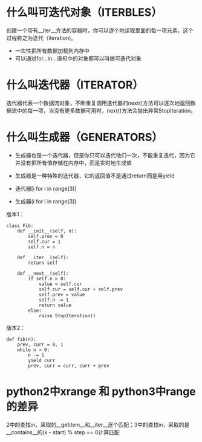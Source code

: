 # 什么叫可迭代对象（ITERBLES）
创建一个带有__iter__方法的容器时，你可以逐个地读取里面的每一项元素，这个过程称之为迭代（iteration)。
- 一次性把所有数据加载到内存中
- 可以通过for...in...语句中的对象都可以叫做可迭代对象

# 什么叫迭代器（ITERATOR）
迭代器代表一个数据流对象，不断重复调用迭代器的next()方法可以逐次地返回数据流中的每一项，当没有更多数据可用时，next()方法会抛出异常StopIteration。

# 什么叫生成器（GENERATORS）
- 生成器也是一个迭代器，但是你只可以迭代他们一次，不能重复迭代，因为它并没有把所有值存储在内存中，而是实时地生成值
- 生成器是一种特殊的迭代器，它的返回值不是通过return而是用yield

- 迭代器\[i for i in range(3)]
- 生成器\(i for i in range(3))

版本1：
```
class Fib:
    def __init__(self, n):
        self.prev = 0
        self.cur = 1
        self.n = n

    def __iter__(self):
        return self

    def __next__(self):
        if self.n > 0:
            value = self.cur
            self.cur = self.cur + self.prev
            self.prev = value
            self.n -= 1
            return value
        else:
            raise StopIteration()
```

版本2：
```
def fib(n):
    prev, curr = 0, 1
    while n > 0:
        n -= 1
        yield curr
        prev, curr = curr, curr + prev
```

# python2中xrange 和 python3中range的差异
2中的查找in，采取的__getitem__和__iter__逐个匹配；3中的查找in，采取的是__contains__的(x - start) % step == 0计算匹配

